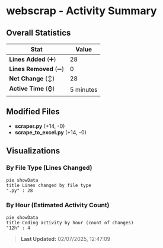 # webscrap - Activity Summary 

## Overall Statistics

| Stat                   | Value                                                             |
| ---------------------- | ----------------------------------------------------------------- |
| **Lines Added** (➕)   | 28                                          |
| **Lines Removed** (➖) | 0                                        |
| **Net Change** (↕)    | 28                |
| **Active Time** (⌚)   | 5 minutes |


## Modified Files
- **scraper.py** (+14, -0)
- **scrape_to_excel.py** (+14, -0)

## Visualizations

### By File Type (Lines Changed)

```mermaid
pie showData
title Lines changed by file type
".py" : 28
```

### By Hour (Estimated Activity Count)

```mermaid
pie showData
title Coding activity by hour (count of changes)
"12h" : 4
```


> **Last Updated:** 02/07/2025, 12:47:09